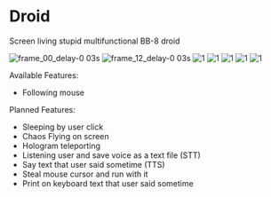 # Droid
 Screen living stupid multifunctional BB-8 droid

![frame_00_delay-0 03s](https://user-images.githubusercontent.com/52743561/159042481-4097b880-b2a8-4c00-9154-6c9bde6e2aa0.png)
![frame_12_delay-0 03s](https://user-images.githubusercontent.com/52743561/159042846-f6924883-5807-485a-bc59-d355af38325d.png)
![1](https://user-images.githubusercontent.com/52743561/159042658-c6b35a94-2543-4e71-814a-4fc09b793ad6.png)
![1](https://user-images.githubusercontent.com/52743561/159042673-95dc1e4d-b9b8-4a0b-ac0f-93e3411090b4.png)
![1](https://user-images.githubusercontent.com/52743561/159042688-a985d719-2109-4b38-824b-49374e8fccb9.png)
![1](https://user-images.githubusercontent.com/52743561/159042712-c4cb29f5-ddb3-4192-a79e-570e2469149a.png)
![1](https://user-images.githubusercontent.com/52743561/159042725-645354ca-d75a-49a5-8de7-a4617e9c73e9.png)

Available Features:
 + Following mouse

Planned Features:
 - Sleeping by user click
 - Chaos Flying on screen
 - Hologram teleporting
 - Listening user and save voice as a text file (STT)
 - Say text that user said sometime (TTS)
 - Steal mouse cursor and run with it
 - Print on keyboard text that user said sometime
